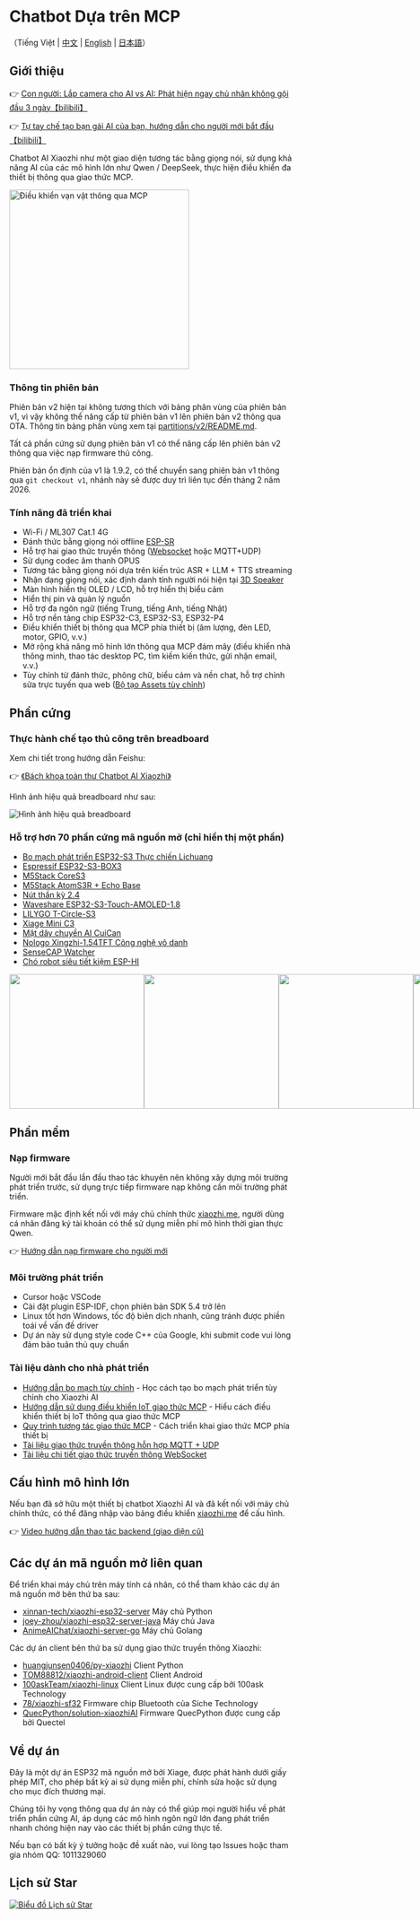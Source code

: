 # Chatbot Dựa trên MCP

（Tiếng Việt | [中文](README_zh.md) | [English](README_en.md) | [日本語](README_ja.md)）

## Giới thiệu

👉 [Con người: Lắp camera cho AI vs AI: Phát hiện ngay chủ nhân không gội đầu 3 ngày【bilibili】](https://www.bilibili.com/video/BV1bpjgzKEhd/)

👉 [Tự tay chế tạo bạn gái AI của bạn, hướng dẫn cho người mới bắt đầu【bilibili】](https://www.bilibili.com/video/BV1XnmFYLEJN/)

Chatbot AI Xiaozhi như một giao diện tương tác bằng giọng nói, sử dụng khả năng AI của các mô hình lớn như Qwen / DeepSeek, thực hiện điều khiển đa thiết bị thông qua giao thức MCP.

<img src="docs/mcp-based-graph.jpg" alt="Điều khiển vạn vật thông qua MCP" width="320">

### Thông tin phiên bản

Phiên bản v2 hiện tại không tương thích với bảng phân vùng của phiên bản v1, vì vậy không thể nâng cấp từ phiên bản v1 lên phiên bản v2 thông qua OTA. Thông tin bảng phân vùng xem tại [partitions/v2/README.md](partitions/v2/README.md).

Tất cả phần cứng sử dụng phiên bản v1 có thể nâng cấp lên phiên bản v2 thông qua việc nạp firmware thủ công.

Phiên bản ổn định của v1 là 1.9.2, có thể chuyển sang phiên bản v1 thông qua `git checkout v1`, nhánh này sẽ được duy trì liên tục đến tháng 2 năm 2026.

### Tính năng đã triển khai

- Wi-Fi / ML307 Cat.1 4G
- Đánh thức bằng giọng nói offline [ESP-SR](https://github.com/espressif/esp-sr)
- Hỗ trợ hai giao thức truyền thông ([Websocket](docs/websocket.md) hoặc MQTT+UDP)
- Sử dụng codec âm thanh OPUS
- Tương tác bằng giọng nói dựa trên kiến trúc ASR + LLM + TTS streaming
- Nhận dạng giọng nói, xác định danh tính người nói hiện tại [3D Speaker](https://github.com/modelscope/3D-Speaker)
- Màn hình hiển thị OLED / LCD, hỗ trợ hiển thị biểu cảm
- Hiển thị pin và quản lý nguồn
- Hỗ trợ đa ngôn ngữ (tiếng Trung, tiếng Anh, tiếng Nhật)
- Hỗ trợ nền tảng chip ESP32-C3, ESP32-S3, ESP32-P4
- Điều khiển thiết bị thông qua MCP phía thiết bị (âm lượng, đèn LED, motor, GPIO, v.v.)
- Mở rộng khả năng mô hình lớn thông qua MCP đám mây (điều khiển nhà thông minh, thao tác desktop PC, tìm kiếm kiến thức, gửi nhận email, v.v.)
- Tùy chỉnh từ đánh thức, phông chữ, biểu cảm và nền chat, hỗ trợ chỉnh sửa trực tuyến qua web ([Bộ tạo Assets tùy chỉnh](https://github.com/78/xiaozhi-assets-generator))

## Phần cứng

### Thực hành chế tạo thủ công trên breadboard

Xem chi tiết trong hướng dẫn Feishu:

👉 [《Bách khoa toàn thư Chatbot AI Xiaozhi》](https://ccnphfhqs21z.feishu.cn/wiki/F5krwD16viZoF0kKkvDcrZNYnhb?from=from_copylink)

Hình ảnh hiệu quả breadboard như sau:

![Hình ảnh hiệu quả breadboard](docs/v1/wiring2.jpg)

### Hỗ trợ hơn 70 phần cứng mã nguồn mở (chỉ hiển thị một phần)

- <a href="https://oshwhub.com/li-chuang-kai-fa-ban/li-chuang-shi-zhan-pai-esp32-s3-kai-fa-ban" target="_blank" title="Bo mạch phát triển ESP32-S3 Thực chiến Lichuang">Bo mạch phát triển ESP32-S3 Thực chiến Lichuang</a>
- <a href="https://github.com/espressif/esp-box" target="_blank" title="Espressif ESP32-S3-BOX3">Espressif ESP32-S3-BOX3</a>
- <a href="https://docs.m5stack.com/zh_CN/core/CoreS3" target="_blank" title="M5Stack CoreS3">M5Stack CoreS3</a>
- <a href="https://docs.m5stack.com/en/atom/Atomic%20Echo%20Base" target="_blank" title="AtomS3R + Echo Base">M5Stack AtomS3R + Echo Base</a>
- <a href="https://gf.bilibili.com/item/detail/1108782064" target="_blank" title="Nút thần kỳ 2.4">Nút thần kỳ 2.4</a>
- <a href="https://www.waveshare.net/shop/ESP32-S3-Touch-AMOLED-1.8.htm" target="_blank" title="Waveshare ESP32-S3-Touch-AMOLED-1.8">Waveshare ESP32-S3-Touch-AMOLED-1.8</a>
- <a href="https://github.com/Xinyuan-LilyGO/T-Circle-S3" target="_blank" title="LILYGO T-Circle-S3">LILYGO T-Circle-S3</a>
- <a href="https://oshwhub.com/tenclass01/xmini_c3" target="_blank" title="Xiage Mini C3">Xiage Mini C3</a>
- <a href="https://oshwhub.com/movecall/cuican-ai-pendant-lights-up-y" target="_blank" title="Movecall CuiCan ESP32S3">Mặt dây chuyền AI CuiCan</a>
- <a href="https://github.com/WMnologo/xingzhi-ai" target="_blank" title="Nologo Xingzhi-1.54 Công nghệ vô danh">Nologo Xingzhi-1.54TFT Công nghệ vô danh</a>
- <a href="https://www.seeedstudio.com/SenseCAP-Watcher-W1-A-p-5979.html" target="_blank" title="SenseCAP Watcher">SenseCAP Watcher</a>
- <a href="https://www.bilibili.com/video/BV1BHJtz6E2S/" target="_blank" title="Chó robot siêu tiết kiệm ESP-HI">Chó robot siêu tiết kiệm ESP-HI</a>

<div style="display: flex; justify-content: space-between;">
  <a href="docs/v1/lichuang-s3.jpg" target="_blank" title="Bo mạch phát triển ESP32-S3 Thực chiến Lichuang">
    <img src="docs/v1/lichuang-s3.jpg" width="240" />
  </a>
  <a href="docs/v1/espbox3.jpg" target="_blank" title="Espressif ESP32-S3-BOX3">
    <img src="docs/v1/espbox3.jpg" width="240" />
  </a>
  <a href="docs/v1/m5cores3.jpg" target="_blank" title="M5Stack CoreS3">
    <img src="docs/v1/m5cores3.jpg" width="240" />
  </a>
  <a href="docs/v1/atoms3r.jpg" target="_blank" title="AtomS3R + Echo Base">
    <img src="docs/v1/atoms3r.jpg" width="240" />
  </a>
  <a href="docs/v1/magiclick.jpg" target="_blank" title="Nút thần kỳ 2.4">
    <img src="docs/v1/magiclick.jpg" width="240" />
  </a>
  <a href="docs/v1/waveshare.jpg" target="_blank" title="Waveshare ESP32-S3-Touch-AMOLED-1.8">
    <img src="docs/v1/waveshare.jpg" width="240" />
  </a>
  <a href="docs/v1/lilygo-t-circle-s3.jpg" target="_blank" title="LILYGO T-Circle-S3">
    <img src="docs/v1/lilygo-t-circle-s3.jpg" width="240" />
  </a>
  <a href="docs/v1/xmini-c3.jpg" target="_blank" title="Xiage Mini C3">
    <img src="docs/v1/xmini-c3.jpg" width="240" />
  </a>
  <a href="docs/v1/movecall-cuican-esp32s3.jpg" target="_blank" title="CuiCan">
    <img src="docs/v1/movecall-cuican-esp32s3.jpg" width="240" />
  </a>
  <a href="docs/v1/wmnologo_xingzhi_1.54.jpg" target="_blank" title="Nologo Xingzhi-1.54 Công nghệ vô danh">
    <img src="docs/v1/wmnologo_xingzhi_1.54.jpg" width="240" />
  </a>
  <a href="docs/v1/sensecap_watcher.jpg" target="_blank" title="SenseCAP Watcher">
    <img src="docs/v1/sensecap_watcher.jpg" width="240" />
  </a>
  <a href="docs/v1/esp-hi.jpg" target="_blank" title="Chó robot siêu tiết kiệm ESP-HI">
    <img src="docs/v1/esp-hi.jpg" width="240" />
  </a>
</div>

## Phần mềm

### Nạp firmware

Người mới bắt đầu lần đầu thao tác khuyên nên không xây dựng môi trường phát triển trước, sử dụng trực tiếp firmware nạp không cần môi trường phát triển.

Firmware mặc định kết nối với máy chủ chính thức [xiaozhi.me](https://xiaozhi.me), người dùng cá nhân đăng ký tài khoản có thể sử dụng miễn phí mô hình thời gian thực Qwen.

👉 [Hướng dẫn nạp firmware cho người mới](https://ccnphfhqs21z.feishu.cn/wiki/Zpz4wXBtdimBrLk25WdcXzxcnNS)

### Môi trường phát triển

- Cursor hoặc VSCode
- Cài đặt plugin ESP-IDF, chọn phiên bản SDK 5.4 trở lên
- Linux tốt hơn Windows, tốc độ biên dịch nhanh, cũng tránh được phiền toái về vấn đề driver
- Dự án này sử dụng style code C++ của Google, khi submit code vui lòng đảm bảo tuân thủ quy chuẩn

### Tài liệu dành cho nhà phát triển

- [Hướng dẫn bo mạch tùy chỉnh](docs/custom-board.md) - Học cách tạo bo mạch phát triển tùy chỉnh cho Xiaozhi AI
- [Hướng dẫn sử dụng điều khiển IoT giao thức MCP](docs/mcp-usage.md) - Hiểu cách điều khiển thiết bị IoT thông qua giao thức MCP
- [Quy trình tương tác giao thức MCP](docs/mcp-protocol.md) - Cách triển khai giao thức MCP phía thiết bị
- [Tài liệu giao thức truyền thông hỗn hợp MQTT + UDP](docs/mqtt-udp.md)
- [Tài liệu chi tiết giao thức truyền thông WebSocket](docs/websocket.md)

## Cấu hình mô hình lớn

Nếu bạn đã sở hữu một thiết bị chatbot Xiaozhi AI và đã kết nối với máy chủ chính thức, có thể đăng nhập vào bảng điều khiển [xiaozhi.me](https://xiaozhi.me) để cấu hình.

👉 [Video hướng dẫn thao tác backend (giao diện cũ)](https://www.bilibili.com/video/BV1jUCUY2EKM/)

## Các dự án mã nguồn mở liên quan

Để triển khai máy chủ trên máy tính cá nhân, có thể tham khảo các dự án mã nguồn mở bên thứ ba sau:

- [xinnan-tech/xiaozhi-esp32-server](https://github.com/xinnan-tech/xiaozhi-esp32-server) Máy chủ Python
- [joey-zhou/xiaozhi-esp32-server-java](https://github.com/joey-zhou/xiaozhi-esp32-server-java) Máy chủ Java
- [AnimeAIChat/xiaozhi-server-go](https://github.com/AnimeAIChat/xiaozhi-server-go) Máy chủ Golang

Các dự án client bên thứ ba sử dụng giao thức truyền thông Xiaozhi:

- [huangjunsen0406/py-xiaozhi](https://github.com/huangjunsen0406/py-xiaozhi) Client Python
- [TOM88812/xiaozhi-android-client](https://github.com/TOM88812/xiaozhi-android-client) Client Android
- [100askTeam/xiaozhi-linux](http://github.com/100askTeam/xiaozhi-linux) Client Linux được cung cấp bởi 100ask Technology
- [78/xiaozhi-sf32](https://github.com/78/xiaozhi-sf32) Firmware chip Bluetooth của Siche Technology
- [QuecPython/solution-xiaozhiAI](https://github.com/QuecPython/solution-xiaozhiAI) Firmware QuecPython được cung cấp bởi Quectel

## Về dự án

Đây là một dự án ESP32 mã nguồn mở bởi Xiage, được phát hành dưới giấy phép MIT, cho phép bất kỳ ai sử dụng miễn phí, chỉnh sửa hoặc sử dụng cho mục đích thương mại.

Chúng tôi hy vọng thông qua dự án này có thể giúp mọi người hiểu về phát triển phần cứng AI, áp dụng các mô hình ngôn ngữ lớn đang phát triển nhanh chóng hiện nay vào các thiết bị phần cứng thực tế.

Nếu bạn có bất kỳ ý tưởng hoặc đề xuất nào, vui lòng tạo Issues hoặc tham gia nhóm QQ: 1011329060

## Lịch sử Star

<a href="https://star-history.com/#78/xiaozhi-esp32&Date">
 <picture>
   <source media="(prefers-color-scheme: dark)" srcset="https://api.star-history.com/svg?repos=78/xiaozhi-esp32&type=Date&theme=dark" />
   <source media="(prefers-color-scheme: light)" srcset="https://api.star-history.com/svg?repos=78/xiaozhi-esp32&type=Date" />
   <img alt="Biểu đồ Lịch sử Star" src="https://api.star-history.com/svg?repos=78/xiaozhi-esp32&type=Date" />
 </picture>
</a>